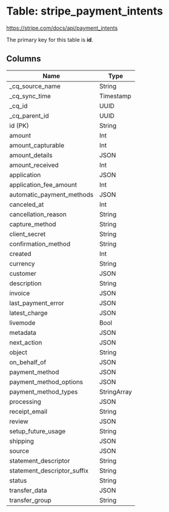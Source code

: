 # Table: stripe_payment_intents

https://stripe.com/docs/api/payment_intents

The primary key for this table is **id**.

## Columns

| Name          | Type          |
| ------------- | ------------- |
|_cq_source_name|String|
|_cq_sync_time|Timestamp|
|_cq_id|UUID|
|_cq_parent_id|UUID|
|id (PK)|String|
|amount|Int|
|amount_capturable|Int|
|amount_details|JSON|
|amount_received|Int|
|application|JSON|
|application_fee_amount|Int|
|automatic_payment_methods|JSON|
|canceled_at|Int|
|cancellation_reason|String|
|capture_method|String|
|client_secret|String|
|confirmation_method|String|
|created|Int|
|currency|String|
|customer|JSON|
|description|String|
|invoice|JSON|
|last_payment_error|JSON|
|latest_charge|JSON|
|livemode|Bool|
|metadata|JSON|
|next_action|JSON|
|object|String|
|on_behalf_of|JSON|
|payment_method|JSON|
|payment_method_options|JSON|
|payment_method_types|StringArray|
|processing|JSON|
|receipt_email|String|
|review|JSON|
|setup_future_usage|String|
|shipping|JSON|
|source|JSON|
|statement_descriptor|String|
|statement_descriptor_suffix|String|
|status|String|
|transfer_data|JSON|
|transfer_group|String|